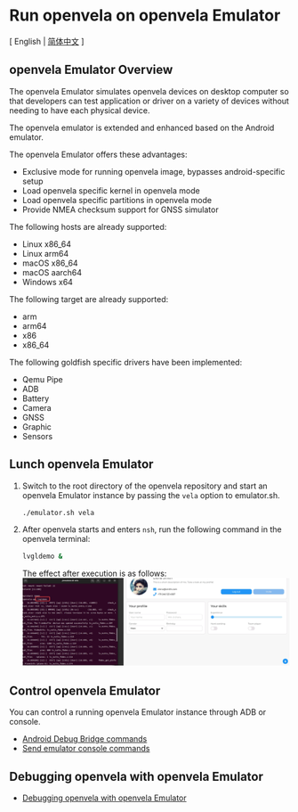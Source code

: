 # Run openvela on openvela Emulator

\[ English | [简体中文](./Run_Vela_on_Vela_Emulator_zh-cn.md) \]

## openvela Emulator Overview

The openvela Emulator simulates openvela devices on desktop computer so that developers can test application or driver on a variety of devices without needing to have each physical device.

The openvela emulator is extended and enhanced based on the Android emulator. 

The openvela Emulator offers these advantages:

* Exclusive mode for running openvela image, bypasses android-specific setup
* Load openvela specific kernel in openvela mode
* Load openvela specific partitions in openvela mode
* Provide NMEA checksum support for GNSS simulator

The following hosts are already supported:

* Linux x86\_64
* Linux arm64
* macOS x86\_64
* macOS aarch64
* Windows x64

The following target are already supported:

* arm
* arm64
* x86
* x86\_64

The following goldfish specific drivers have been implemented:

* Qemu Pipe
* ADB
* Battery
* Camera
* GNSS
* Graphic
* Sensors

## Lunch openvela Emulator

1. Switch to the root directory of the openvela repository and start an openvela Emulator instance by passing the `vela` option to emulator.sh.

    ```Bash
    ./emulator.sh vela
    ```

2. After openvela starts and enters `nsh`, run the following command in the openvela terminal:
    ```Bash
    lvgldemo &
    ```
    The effect after execution is as follows:
    ![img](images/001.png)

## Control openvela Emulator

You can control a running openvela Emulator instance through ADB or console.

* [Android Debug Bridge commands](./Android_Debug_Bridge_commands.md)
* [Send emulator console commands](./Send_emulator_console_commands.md)

## Debugging openvela with openvela Emulator

* [Debugging openvela with openvela Emulator](./Debugging_Vela_with_Vela_Emulator.md)
